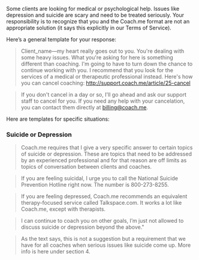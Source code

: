 Some clients are looking for medical or psychological help. Issues like depression and suicide are scary and need to be treated seriously. Your responsibility is to recognize that you and the Coach.me format are not an appropriate solution (it says this explicitly in our Terms of Service). 

Here’s a general template for your response:

> Client_name—my heart really goes out to you. You're dealing with some heavy issues. What you're asking for here is something different than coaching. I'm going to have to turn down the chance to continue working with you. I recommend that you look for the services of a medical or therapeutic professional instead. Here's how you can cancel coaching: http://support.coach.me/article/25-cancel  

>If you don't cancel in a day or so, I'll go ahead and ask our support staff to cancel for you. If you need any help with your cancelation, you can contact them directly at billing@coach.me.

Here are templates for specific situations:

### Suicide or Depression

>Coach.me requires that I give a very specific answer to certain topics of suicide or depression. These are topics that need to be addressed by an experienced professional and for that reason are off limits as topics of conversation between clients and coaches.

>If you are feeling suicidal, I urge you to call the National Suicide Prevention Hotline right now. The number is 800-273-8255.

>If you are feeling depressed, Coach.me recommends an equivalent therapy-focused service called Talkspace.com. It works a lot like Coach.me, except with therapists.

>I can continue to coach you on other goals, I’m just not allowed to discuss suicide or depression beyond the above."

>As the text says, this is not a suggestion but a requirement that we have for all coaches when serious issues like suicide come up. More info is here under section 4.


